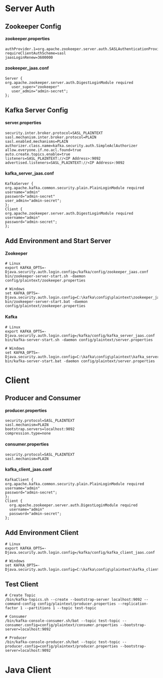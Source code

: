 # Server Auth
## Zookeeper Config
#### zookeeper.properties
```
authProvider.1=org.apache.zookeeper.server.auth.SASLAuthenticationProvider
requireClientAuthScheme=sasl
jaasLoginRenew=3600000
```
#### zookeeper_jaas.conf
```
Server {
org.apache.zookeeper.server.auth.DigestLoginModule required
   user_super="zookeeper"
   user_admin="admin-secret";
};
```
## Kafka Server Config
#### server.properties
```
security.inter.broker.protocol=SASL_PLAINTEXT
sasl.mechanism.inter.broker.protocol=PLAIN
sasl.enabled.mechanisms=PLAIN
authorizer.class.name=kafka.security.auth.SimpleAclAuthorizer
allow.everyone.if.no.acl.found=true
auto.create.topics.enable=true
listeners=SASL_PLAINTEXT://<IP Address>:9092
advertised.listeners=SASL_PLAINTEXT://<IP Address>:9092
```
#### kafka_server_jaas.conf
```
KafkaServer {
org.apache.kafka.common.security.plain.PlainLoginModule required
username="admin"
password="admin-secret"
user_admin="admin-secret";
};
Client {
org.apache.zookeeper.server.auth.DigestLoginModule required
username="admin"
password="admin-secret";
};
```
## Add Environment and Start Server
#### Zookeeper
```
# Linux
export KAFKA_OPTS=-Djava.security.auth.login.config=/kafka/config/zookeeper_jaas.conf
bin/zookeeper-server-start.sh -daemon config/plaintext/zookeeper.properties

# Windows
set KAFKA_OPTS=-Djava.security.auth.login.config=C:\kafka\config\plaintext\zookeeper_jaas.conf
bin/zookeeper-server-start.bat -daemon config/plaintext/zookeeper.properties
```
#### Kafka
```
# Linux
export KAFKA_OPTS=-Djava.security.auth.login.config=/kafka/config/kafka_server_jaas.conf
bin/kafka-server-start.sh -daemon config/plaintext/server.properties

# Windows
set KAFKA_OPTS=-Djava.security.auth.login.config=C:\kafka\config\plaintext\kafka_server_jaas.conf
bin/kafka-server-start.bat -daemon config/plaintext/server.properties
```
# Client
## Producer and Consumer
#### producer.properties
```
security.protocol=SASL_PLAINTEXT
sasl.mechanism=PLAIN
bootstrap.servers=localhost:9092
compression.type=none
```
#### consumer.properties
```
security.protocol=SASL_PLAINTEXT
sasl.mechanism=PLAIN
```
#### kafka_client_jaas.conf
```
KafkaClient {
org.apache.kafka.common.security.plain.PlainLoginModule required
username="admin"
password="admin-secret";
};
Client {
  org.apache.zookeeper.server.auth.DigestLoginModule required
  username="admin"
  password="admin-secret";
};
```
## Add Environment Client
```
# Linux
export KAFKA_OPTS=-Djava.security.auth.login.config=/kafka/config/kafka_client_jaas.conf

# Windows
set KAFKA_OPTS=-Djava.security.auth.login.config=C:\kafka\config\plaintext\kafka_client_jaas.conf
```
## Test Client
```
# Create Topic
/bin/kafka-topics.sh --create --bootstrap-server localhost:9092 --command-config config/plaintext/producer.properties --replication-factor 1 --partitions 1 --topic test-topic

# Consumer
/bin/kafka-console-consumer.sh/bat --topic test-topic --consumer.config=config/plaintext/consumer.properties --bootstrap-server=localhost:9092

# Producer
/bin/kafka-console-producer.sh/bat --topic test-topic --producer.config=config/plaintext/producer.properties --bootstrap-server=localhost:9092
```
# Java Client
